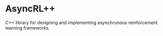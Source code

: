 # AsyncRL++
C++ library for designing and implementing asynchronous reinforcement learning frameworks.
